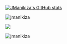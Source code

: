 
<a href="http://www.github.com/JManikiza"><img src="https://github-readme-stats.vercel.app/api?username=JManikiza&show_icons=true&hide=&count_private=true&title_color=0891b2&text_color=ffffff&icon_color=0891b2&bg_color=1c1917&hide_border=true&show_icons=true" alt="JManikiza's GitHub stats" /></a>
<p align="left"><img src="https://github-profile-trophy.vercel.app/?username=jmanikiza" alt="jmanikiza" /></a> </p>

<a href="http://www.github.com/JManikiza"><img src="https://github-readme-streak-stats.herokuapp.com/?user=JManikiza&stroke=ffffff&background=1c1917&ring=0891b2&fire=0891b2&currStreakNum=ffffff&currStreakLabel=0891b2&sideNums=ffffff&sideLabels=ffffff&dates=ffffff&hide_border=true" /></a>


<p align="left"><img src="https://komarev.com/ghpvc/?username=jmanikiza&label=Profile%20views&color=0e75b6&style=flat" alt="jmanikiza" /> </p>


